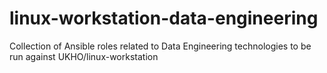 # linux-workstation-data-engineering
Collection of Ansible roles related to Data Engineering technologies to be run against UKHO/linux-workstation
